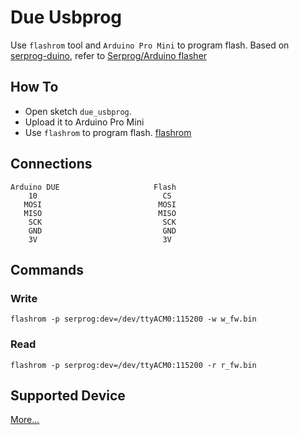 # Due Usbprog

Use `flashrom` tool and `Arduino Pro Mini` to program flash. Based on [serprog-duino](https://gitorious.org/gnutoo-personal-arduino-projects/serprog-duino/source/8856a3ad962b16383ace64d6d977bae34c56af0b:), refer to [Serprog/Arduino flasher](http://www.flashrom.org/Serprog/Arduino_flasher)

## How To

+ Open sketch `due_usbprog`.
+ Upload it to Arduino Pro Mini
+ Use `flashrom` to program flash. [flashrom](http://flashrom)

## Connections

	Arduino DUE						Flash
		10							  CS
	   MOSI						 	 MOSI
	   MISO                          MISO
	    SCK 						  SCK
	 	GND 						  GND
	 	3V 							  3V

## Commands

### Write

	flashrom -p serprog:dev=/dev/ttyACM0:115200 -w w_fw.bin

### Read
	
	flashrom -p serprog:dev=/dev/ttyACM0:115200 -r r_fw.bin


## Supported Device

[More...](http://www.flashrom.org/Supported_hardware#Supported_flash_chips)
